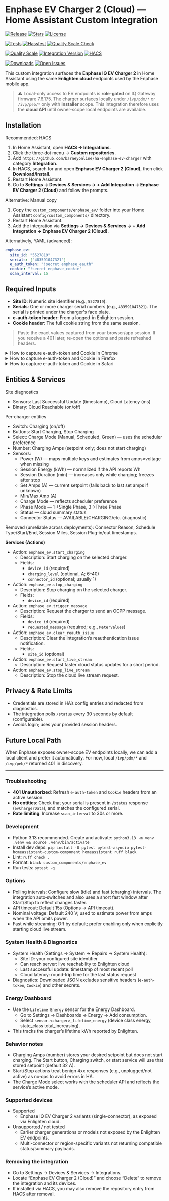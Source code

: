 # Enphase EV Charger 2 (Cloud) — Home Assistant Custom Integration

<!-- Badges -->
[![Release](https://img.shields.io/github/v/release/barneyonline/ha-enphase-ev-charger?display_name=tag&sort=semver)](https://github.com/barneyonline/ha-enphase-ev-charger/releases)
[![Stars](https://img.shields.io/github/stars/barneyonline/ha-enphase-ev-charger)](https://github.com/barneyonline/ha-enphase-ev-charger/stargazers)
[![License](https://img.shields.io/github/license/barneyonline/ha-enphase-ev-charger)](LICENSE)

[![Tests](https://img.shields.io/github/actions/workflow/status/barneyonline/ha-enphase-ev-charger/tests.yml?branch=main&label=tests)](https://github.com/barneyonline/ha-enphase-ev-charger/actions/workflows/tests.yml)
[![Hassfest](https://img.shields.io/github/actions/workflow/status/barneyonline/ha-enphase-ev-charger/hassfest.yml?branch=main&label=hassfest)](https://github.com/barneyonline/ha-enphase-ev-charger/actions/workflows/hassfest.yml)
[![Quality Scale Check](https://img.shields.io/github/actions/workflow/status/barneyonline/ha-enphase-ev-charger/quality_scale.yml?branch=main&label=quality%20scale%20check)](https://github.com/barneyonline/ha-enphase-ev-charger/actions/workflows/quality_scale.yml)

[![Quality Scale](https://img.shields.io/badge/dynamic/json?url=https%3A%2F%2Fraw.githubusercontent.com%2Fbarneyonline%2Fha-enphase-ev-charger%2Fmain%2Fcustom_components%2Fenphase_ev%2Fmanifest.json&query=%24.quality_scale&label=quality%20scale&cacheSeconds=3600)](https://developers.home-assistant.io/docs/integration_quality_scale_index)
[![Integration Version](https://img.shields.io/badge/dynamic/json?url=https%3A%2F%2Fraw.githubusercontent.com%2Fbarneyonline%2Fha-enphase-ev-charger%2Fmain%2Fcustom_components%2Fenphase_ev%2Fmanifest.json&query=%24.version&label=integration%20version&cacheSeconds=3600)](custom_components/enphase_ev/manifest.json)
[![HACS](https://img.shields.io/badge/HACS-Custom-41BDF5.svg)](https://hacs.xyz)

[![Downloads](https://img.shields.io/github/downloads/barneyonline/ha-enphase-ev-charger/total)](https://github.com/barneyonline/ha-enphase-ev-charger/releases)
[![Open Issues](https://img.shields.io/github/issues/barneyonline/ha-enphase-ev-charger)](https://github.com/barneyonline/ha-enphase-ev-charger/issues)

This custom integration surfaces the **Enphase IQ EV Charger 2** in Home Assistant using the same **Enlighten cloud** endpoints used by the Enphase mobile app.

> ⚠️ Local-only access to EV endpoints is **role-gated** on IQ Gateway firmware 7.6.175. The charger surfaces locally under `/ivp/pdm/*` or `/ivp/peb/*` only with **installer** scope. This integration therefore uses the **cloud API** until owner-scope local endpoints are available.

## Installation

Recommended: HACS
1. In Home Assistant, open **HACS → Integrations**.
2. Click the three‑dot menu → **Custom repositories**.
3. Add `https://github.com/barneyonline/ha-enphase-ev-charger` with category **Integration**.
4. In HACS, search for and open **Enphase EV Charger 2 (Cloud)**, then click **Download/Install**.
5. Restart Home Assistant.
6. Go to **Settings → Devices & Services → + Add Integration → Enphase EV Charger 2 (Cloud)** and follow the prompts.

Alternative: Manual copy
1. Copy the `custom_components/enphase_ev/` folder into your Home Assistant `config/custom_components/` directory.
2. Restart Home Assistant.
3. Add the integration via **Settings → Devices & Services → + Add Integration → Enphase EV Charger 2 (Cloud)**.

Alternatively, YAML (advanced):
```yaml
enphase_ev:
  site_id: "5527819"
  serials: ["483591047321"]
  e_auth_token: "!secret enphase_eauth"
  cookie: "!secret enphase_cookie"
  scan_interval: 15
```

## Required Inputs

- **Site ID**: Numeric site identifier (e.g., `5527819`).  
- **Serials**: One or more charger serial numbers (e.g., `483591047321`). The serial is printed under the charger's face plate.  
- **e-auth-token header**: From a logged-in Enlighten session.  
- **Cookie header**: The full cookie string from the same session.  

> Paste the exact values captured from your browser/app session. If you receive a 401 later, re-open the options and paste refreshed headers.

<details>
  <summary>How to capture e-auth-token and Cookie in Chrome</summary>

1. Open Chrome and sign in to https://enlighten.enphaseenergy.com/.
2. Press `Cmd+Opt+I` (macOS) or `Ctrl+Shift+I` (Windows/Linux) to open DevTools.
3. Go to the **Network** tab and enable **Preserve log**.
4. Refresh the page. Filter for `status` or `ivp` (or requests to `enphaseenergy.com`).
5. Click any API request (e.g., a call that returns site/charger status).
6. Under **Headers → Request Headers**, copy the values for:
   - `e-auth-token`
   - `cookie` (copy the entire cookie string)
7. Optionally, you can find the cookie under **Application → Storage → Cookies → enphaseenergy.com**.

</details>

<details>
  <summary>How to capture e-auth-token and Cookie in Firefox</summary>

1. Open Firefox and sign in to https://enlighten.enphaseenergy.com/.
2. Open DevTools with `Cmd+Opt+I` (macOS) or `Ctrl+Shift+I` → **Network**.
3. Refresh the page. Use the filter for `status` or `ivp`.
4. Click an API request and look under **Headers → Request Headers**.
5. Copy the values for:
   - `e-auth-token`
   - `cookie` (entire string)
6. Cookies are also viewable under **Storage → Cookies → enphaseenergy.com**.

</details>

<details>
  <summary>How to capture e-auth-token and Cookie in Safari</summary>

1. Enable the Develop menu: Safari → Settings → **Advanced** → check **Show features for web developers** / **Show Develop menu**.
2. Sign in to https://enlighten.enphaseenergy.com/.
3. Open Web Inspector: Develop → **Show Web Inspector** (or `Cmd+Opt+I`) → **Network**.
4. Refresh the page and select an API request (look for calls returning site/charger status).
5. Under the request **Headers**, copy the values for:
   - `e-auth-token`
   - `cookie` (entire string)
6. You can also view cookies under the **Storage** tab for the domain.

</details>

## Entities & Services

Site diagnostics
- Sensors: Last Successful Update (timestamp), Cloud Latency (ms)
- Binary: Cloud Reachable (on/off)

Per‑charger entities
- Switch: Charging (on/off)
- Buttons: Start Charging, Stop Charging
- Select: Charge Mode (Manual, Scheduled, Green) — uses the scheduler preference
- Number: Charging Amps (setpoint only; does not start charging)
- Sensors:
  - Power (W) — maps multiple keys and estimates from amps×voltage when missing
  - Session Energy (kWh) — normalized if the API reports Wh
  - Session Duration (min) — increases only while charging; freezes after stop
  - Set Amps (A) — current setpoint (falls back to last set amps if unknown)
  - Min/Max Amp (A)
  - Charge Mode — reflects scheduler preference
  - Phase Mode — 1→Single Phase, 3→Three Phase
  - Status — cloud summary status
  - Connector Status — AVAILABLE/CHARGING/etc. (diagnostic)

Removed (unreliable across deployments): Connector Reason, Schedule Type/Start/End, Session Miles, Session Plug‑in/out timestamps.

**Services (Actions)**
- Action: `enphase_ev.start_charging`
  - Description: Start charging on the selected charger.
  - Fields:
    - `device_id` (required)
    - `charging_level` (optional, A; 6–40)
    - `connector_id` (optional; usually 1)
- Action: `enphase_ev.stop_charging`
  - Description: Stop charging on the selected charger.
  - Fields:
    - `device_id` (required)
- Action: `enphase_ev.trigger_message`
  - Description: Request the charger to send an OCPP message.
  - Fields:
    - `device_id` (required)
    - `requested_message` (required; e.g., `MeterValues`)
- Action: `enphase_ev.clear_reauth_issue`
  - Description: Clear the integration’s reauthentication issue notification.
  - Fields:
    - `site_id` (optional)
- Action: `enphase_ev.start_live_stream`
  - Description: Request faster cloud status updates for a short period.
- Action: `enphase_ev.stop_live_stream`
  - Description: Stop the cloud live stream request.

## Privacy & Rate Limits

- Credentials are stored in HA’s config entries and redacted from diagnostics.
- The integration polls `/status` every 30 seconds by default (configurable).  
- Avoids login; uses your provided session headers.

## Future Local Path

When Enphase exposes owner-scope EV endpoints locally, we can add a local client and prefer it automatically. For now, local `/ivp/pdm/*` and `/ivp/peb/*` returned 401 in discovery.

---

### Troubleshooting

- **401 Unauthorized**: Refresh `e-auth-token` and `Cookie` headers from an active session.  
- **No entities**: Check that your serial is present in `/status` response (`evChargerData`), and matches the configured serial.  
- **Rate limiting**: Increase `scan_interval` to 30s or more.

### Development

- Python 3.13 recommended. Create and activate: `python3.13 -m venv .venv && source .venv/bin/activate`
- Install dev deps: `pip install -U pytest pytest-asyncio pytest-homeassistant-custom-component homeassistant ruff black`
- Lint: `ruff check .`
- Format: `black custom_components/enphase_ev`
- Run tests: `pytest -q`

### Options

- Polling intervals: Configure slow (idle) and fast (charging) intervals. The integration auto‑switches and also uses a short fast window after Start/Stop to reflect changes faster.
- API timeout: Default 15s (Options → API timeout).
- Nominal voltage: Default 240 V; used to estimate power from amps when the API omits power.
- Fast while streaming: Off by default; prefer enabling only when explicitly starting cloud live stream.

### System Health & Diagnostics

- System Health (Settings → System → Repairs → System Health):
  - Site ID: your configured site identifier
  - Can reach server: live reachability to Enlighten cloud
  - Last successful update: timestamp of most recent poll
  - Cloud latency: round‑trip time for the last status request
- Diagnostics: Downloaded JSON excludes sensitive headers (`e-auth-token`, `Cookie`) and other secrets.

### Energy Dashboard

- Use the `Lifetime Energy` sensor for the Energy Dashboard.
  - Go to Settings → Dashboards → Energy → Add consumption.
  - Select `sensor.<charger>_lifetime_energy` (device class energy, state_class total_increasing).
- This tracks the charger’s lifetime kWh reported by Enlighten.

### Behavior notes

- Charging Amps (number) stores your desired setpoint but does not start charging. The Start button, Charging switch, or start service will use that stored setpoint (default 32 A).
- Start/Stop actions treat benign 4xx responses (e.g., unplugged/not active) as no‑ops to avoid errors in HA.
- The Charge Mode select works with the scheduler API and reflects the service’s active mode.

### Supported devices

- Supported
  - Enphase IQ EV Charger 2 variants (single-connector), as exposed via Enlighten cloud.
- Unsupported / not tested
  - Earlier charger generations or models not exposed by the Enlighten EV endpoints.
  - Multi-connector or region-specific variants not returning compatible status/summary payloads.

### Removing the integration

- Go to Settings → Devices & Services → Integrations.
- Locate “Enphase EV Charger 2 (Cloud)” and choose “Delete” to remove the integration and its devices.
- If installed via HACS, you may also remove the repository entry from HACS after removal.
